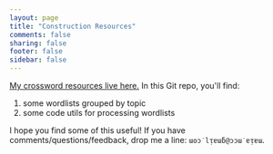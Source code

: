 ```yaml
---
layout: page
title: "Construction Resources"
comments: false
sharing: false
footer: false
sidebar: false
---
```

<a href="https://github.com/maiamcc/xword_dicts" target="_blank">My crossword resources live here.</a> In this Git repo, you'll find:
1. some wordlists grouped by topic
2. some code utils for processing wordlists

I hope you find some of this useful! If you have comments/questions/feedback, drop me a line: `ɯoɔ˙lᴉɐɯƃ@ɔɔɯ˙ɐᴉɐɯ`.

